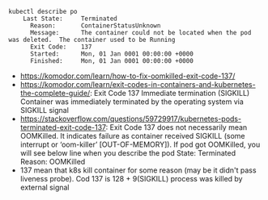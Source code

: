 ```
kubectl describe po
    Last State:     Terminated
      Reason:       ContainerStatusUnknown
      Message:      The container could not be located when the pod was deleted.  The container used to be Running
      Exit Code:    137
      Started:      Mon, 01 Jan 0001 00:00:00 +0000
      Finished:     Mon, 01 Jan 0001 00:00:00 +0000
```

- https://komodor.com/learn/how-to-fix-oomkilled-exit-code-137/
- https://komodor.com/learn/exit-codes-in-containers-and-kubernetes-the-complete-guide/: Exit Code 137	Immediate termination (SIGKILL)	Container was immediately terminated by the operating system via SIGKILL signal
- https://stackoverflow.com/questions/59729917/kubernetes-pods-terminated-exit-code-137: Exit Code 137 does not necessarily mean OOMKilled. It indicates failure as container received SIGKILL (some interrupt or ‘oom-killer’ [OUT-OF-MEMORY]). If pod got OOMKilled, you will see below line when you describe the pod
      State:        Terminated
      Reason:       OOMKilled
- 137 mean that k8s kill container for some reason (may be it didn't pass liveness probe). Cod 137 is 128 + 9(SIGKILL) process was killed by external signal
